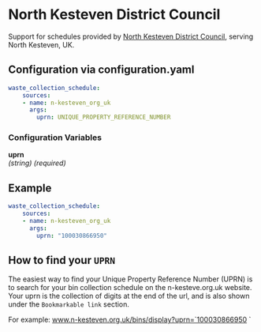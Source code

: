 # North Kesteven District Council

Support for schedules provided by [North Kesteven District Council](https://www.n-kesteven.org.uk/bins), serving North Kesteven, UK.

## Configuration via configuration.yaml

```yaml
waste_collection_schedule:
    sources:
    - name: n-kesteven_org_uk
      args:
        uprn: UNIQUE_PROPERTY_REFERENCE_NUMBER
```

### Configuration Variables
**uprn**  
*(string) (required)*

## Example

```yaml
waste_collection_schedule:
    sources:
    - name: n-kesteven_org_uk
      args:
        uprn: "100030866950"
```

## How to find your `UPRN`

The easiest way to find your Unique Property Reference Number (UPRN) is to search for your bin collection schedule on the n-kesteve.org.uk website. Your uprn is the collection of digits at the end of the url, and is also shown under the `Bookmarkable link` section.

For example: www.n-kesteven.org.uk/bins/display?uprn=`100030866950
`